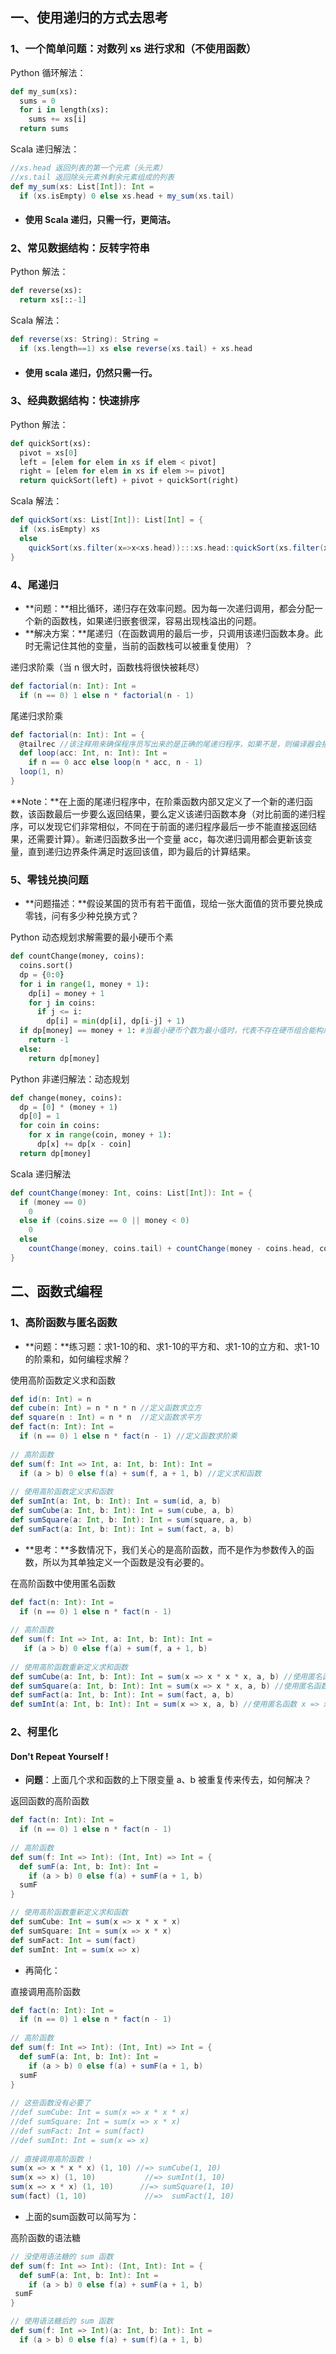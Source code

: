 ## 一、使用递归的方式去思考

### 1、一个简单问题：对数列 xs 进行求和（不使用函数）

Python 循环解法：

```python
def my_sum(xs):
  sums = 0
  for i in length(xs):
    sums += xs[i]
  return sums
```

Scala 递归解法：

```scala
//xs.head 返回列表的第一个元素（头元素）
//xs.tail 返回除头元素外剩余元素组成的列表
def my_sum(xs: List[Int]): Int =
  if (xs.isEmpty) 0 else xs.head + my_sum(xs.tail)
```

- #### 使用 Scala 递归，只需一行，更简洁。

### 2、常见数据结构：反转字符串

Python 解法：

```python
def reverse(xs):
  return xs[::-1]
```

Scala 解法：

```scala
def reverse(xs: String): String =
  if (xs.length==1) xs else reverse(xs.tail) + xs.head  
```

- #### 使用 scala 递归，仍然只需一行。

### 3、经典数据结构：快速排序

Python 解法：

```python
def quickSort(xs):
  pivot = xs[0]
  left = [elem for elem in xs if elem < pivot]
  right = [elem for elem in xs if elem >= pivot]
  return quickSort(left) + pivot + quickSort(right)
```

Scala 解法：

```scala
def quickSort(xs: List[Int]): List[Int] = {
  if (xs.isEmpty) xs
  else
    quickSort(xs.filter(x=>x<xs.head)):::xs.head::quickSort(xs.filter(x=>x>xs.head))
}
```

### 4、尾递归

- **问题：**相比循环，递归存在效率问题。因为每一次递归调用，都会分配一个新的函数栈，如果递归嵌套很深，容易出现栈溢出的问题。
- **解决方案：**尾递归（在函数调用的最后一步，只调用该递归函数本身。此时无需记住其他的变量，当前的函数栈可以被重复使用）？

递归求阶乘（当 n 很大时，函数栈将很快被耗尽）

```scala
def factorial(n: Int): Int = 
  if (n == 0) 1 else n * factorial(n - 1)
```

尾递归求阶乘

```scala
def factorial(n: Int): Int = {
  @tailrec //该注释用来确保程序员写出来的是正确的尾递归程序，如果不是，则编译器会报错
  def loop(acc: Int, n: Int): Int = 
    if n == 0 acc else loop(n * acc, n - 1)
  loop(1, n)
}
```

**Note：**在上面的尾递归程序中，在阶乘函数内部又定义了一个新的递归函数，该函数最后一步要么返回结果，要么定义该递归函数本身（对比前面的递归程序，可以发现它们非常相似，不同在于前面的递归程序最后一步不能直接返回结果，还需要计算）。新递归函数多出一个变量 acc，每次递归调用都会更新该变量，直到递归边界条件满足时返回该值，即为最后的计算结果。

### 5、零钱兑换问题

- **问题描述：**假设某国的货币有若干面值，现给一张大面值的货币要兑换成零钱，问有多少种兑换方式？

Python 动态规划求解需要的最小硬币个素

```python
def countChange(money, coins):
  coins.sort()
  dp = {0:0}
  for i in range(1, money + 1):
    dp[i] = money + 1
    for j in coins:
      if j <= i:
        dp[i] = min(dp[i], dp[i-j] + 1)
  if dp[money] == money + 1: #当最小硬币个数为最小值时，代表不存在硬币组合能构成此金额
    return -1
  else:
    return dp[money] 
```

Python 非递归解法：动态规划

```python
def change(money, coins):
  dp = [0] * (money + 1)
  dp[0] = 1
  for coin in coins:
    for x in range(coin, money + 1):
      dp[x] += dp[x - coin]
  return dp[money]
```

Scala 递归解法

```scala
def countChange(money: Int, coins: List[Int]): Int = {
  if (money == 0) 
    0 
  else if (coins.size == 0 || money < 0) 
    0 
  else 
    countChange(money, coins.tail) + countChange(money - coins.head, coins) //找零的方法数 = 不使用第一种硬币进行找零的方法数 + 使用第一种硬币进行找零的方法数
}
```

## 二、函数式编程

### 1、高阶函数与匿名函数

- **问题：**练习题：求1-10的和、求1-10的平方和、求1-10的立方和、求1-10的阶乘和，如何编程求解？

使用高阶函数定义求和函数

```scala
def id(n: Int) = n 
def cube(n: Int) = n * n * n //定义函数求立方
def square(n : Int) = n * n  //定义函数求平方
def fact(n: Int): Int = 
  if (n == 0) 1 else n * fact(n - 1) //定义函数求阶乘
 
// 高阶函数
def sum(f: Int => Int, a: Int, b: Int): Int = 
  if (a > b) 0 else f(a) + sum(f, a + 1, b) //定义求和函数
 
// 使用高阶函数定义求和函数
def sumInt(a: Int, b: Int): Int = sum(id, a, b) 
def sumCube(a: Int, b: Int): Int = sum(cube, a, b) 
def sumSquare(a: Int, b: Int): Int = sum(square, a, b) 
def sumFact(a: Int, b: Int): Int = sum(fact, a, b) 
```

- **思考：**多数情况下，我们关心的是高阶函数，而不是作为参数传入的函数，所以为其单独定义一个函数是没有必要的。

在高阶函数中使用匿名函数

```scala
def fact(n: Int): Int = 
  if (n == 0) 1 else n * fact(n - 1) 
 
// 高阶函数
def sum(f: Int => Int, a: Int, b: Int): Int = 
   if (a > b) 0 else f(a) + sum(f, a + 1, b) 
 
// 使用高阶函数重新定义求和函数
def sumCube(a: Int, b: Int): Int = sum(x => x * x * x, a, b) //使用匿名函数 x => x * x * x
def sumSquare(a: Int, b: Int): Int = sum(x => x * x, a, b) //使用匿名函数 x => x * x
def sumFact(a: Int, b: Int): Int = sum(fact, a, b) 
def sumInt(a: Int, b: Int): Int = sum(x => x, a, b) //使用匿名函数 x => x
```

### 2、柯里化

#### Don't Repeat Yourself !

- **问题**：上面几个求和函数的上下限变量 a、b 被重复传来传去，如何解决？

返回函数的高阶函数

```scala
def fact(n: Int): Int = 
  if (n == 0) 1 else n * fact(n - 1) 
 
// 高阶函数
def sum(f: Int => Int): (Int, Int) => Int = { 
  def sumF(a: Int, b: Int): Int = 
    if (a > b) 0 else f(a) + sumF(a + 1, b) 
  sumF 
} 

// 使用高阶函数重新定义求和函数
def sumCube: Int = sum(x => x * x * x) 
def sumSquare: Int = sum(x => x * x) 
def sumFact: Int = sum(fact) 
def sumInt: Int = sum(x => x) 
```

- 再简化：

直接调用高阶函数

```scala
def fact(n: Int): Int = 
  if (n == 0) 1 else n * fact(n - 1) 
 
// 高阶函数
def sum(f: Int => Int): (Int, Int) => Int = { 
  def sumF(a: Int, b: Int): Int = 
    if (a > b) 0 else f(a) + sumF(a + 1, b)
  sumF 
} 
  
// 这些函数没有必要了
//def sumCube: Int = sum(x => x * x * x) 
//def sumSquare: Int = sum(x => x * x) 
//def sumFact: Int = sum(fact) 
//def sumInt: Int = sum(x => x) 
 
// 直接调用高阶函数 ! 
sum(x => x * x * x) (1, 10) //=> sumCube(1, 10) 
sum(x => x) (1, 10)           //=> sumInt(1, 10) 
sum(x => x * x) (1, 10)      //=> sumSquare(1, 10) 
sum(fact) (1, 10)             //=>  sumFact(1, 10)
```

- 上面的sum函数可以简写为：

高阶函数的语法糖

```scala
// 没使用语法糖的 sum 函数
def sum(f: Int => Int): (Int, Int): Int = { 
  def sumF(a: Int, b: Int): Int = 
    if (a > b) 0 else f(a) + sumF(a + 1, b) 
 sumF 
} 

// 使用语法糖后的 sum 函数
def sum(f: Int => Int)(a: Int, b: Int): Int = 
  if (a > b) 0 else f(a) + sum(f)(a + 1, b)
```



